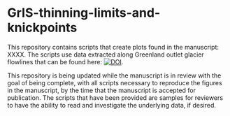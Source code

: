 # GrIS-thinning-limits-and-knickpoints

This repository contains scripts that create plots found in the manuscript: XXXX. The scripts use data extracted along Greenland outlet glacier flowlines that can be found here: [![DOI](https://zenodo.org/badge/doi/10.5281/zenodo.4088727.svg)](https://doi.org/10.5281/zenodo.4088727).

This repository is being updated while the manuscript is in review with the goal of being complete, with all scripts necessary to reproduce the figures in the manuscript, by the time that the manuscript is accepted for publication. The scripts that have been provided are samples for reviewers to have the ability to read and investigate the underlying data, if desired.

